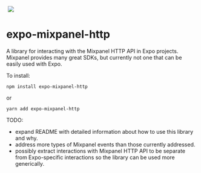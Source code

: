 [![<CircleCI>](https://circleci.com/gh/julienfitz/expo-mixpanel.svg?style=shield)](https://app.circleci.com/pipelines/github/julienfitz/expo-mixpanel)
![](https://img.shields.io/badge/dynamic/json?color=blue&label=version&query=%24.version&url=https%3A%2F%2Fraw.githubusercontent.com%2Fjulienfitz%2Fexpo-mixpanel%2Fmain%2Fpackage.json)

# expo-mixpanel-http

A library for interacting with the Mixpanel HTTP API in Expo projects. Mixpanel provides many great SDKs, but currently not one that can be easily used with Expo.

To install:

`npm install expo-mixpanel-http`

or

`yarn add expo-mixpanel-http`

TODO:
- expand README with detailed information about how to use this library and why.
- address more types of Mixpanel events than those currently addressed.
- possibly extract interactions with Mixpanel HTTP API to be separate from Expo-specific interactions so the library can be used more generically.